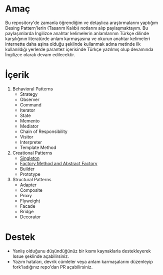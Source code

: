 # Amaç

Bu repository'de zamanla öğrendiğim ve detaylıca araştırmalarını yaptığım Desing Pattern'lerin (Tasarım Kalıbı) notlarını
alıp paylaşmaktayım. Bu paylaşımlarda İngilizce anahtar kelimelerin anlamlarının Türkçe dilinde karşılığının literatürde
anlam karmaşasına ve okurun anahtar kelimeleri internette daha aşina olduğu şeklinde kullanmak adına metinde ilk 
kullanıldığı yerlerde parantez içerisinde Türkçe yazılmış olup devamında İngilizce olarak devam edilecektir.

# İçerik

1. Behavioral Patterns
    - Strategy
    - Observer
    - Command
    - Iterator
    - State
    - Memento
    - Mediator
    - Chain of Responsibility
    - Visitor
    - Interpreter
    - Template Method
2. Creational Patterns
    - [Singleton](./src/creational/singleton/Singleton%20Pattern.md)
    - [Factory Method and Abstract Factory](./src/creational/factory-method-ve-abstract-factory/Factory%20Method%20ve%20Abstract%20Factory%20Pattern.md)
    - Builder
    - Prototype
3. Structural Patterns
    - Adapter
    - Composite
    - Proxy
    - Flyweight
    - Facade
    - Bridge
    - Decorator


# Destek

- Yanlış olduğunu düşündüğünüz bir kısmı kaynaklarla destekleyerek Issue şeklinde açabilirsiniz.
- Yazım hataları, devrik cümleler veya anlam karmaşalarını düzenleyip fork'ladığınız repo'dan PR açabilirsiniz.